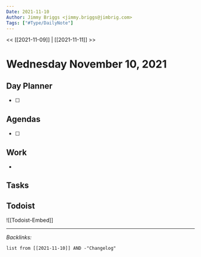 ```yaml
---
Date: 2021-11-10
Author: Jimmy Briggs <jimmy.briggs@jimbrig.com>
Tags: ["#Type/DailyNote"]
---
```


<< [[2021-11-09]] | [[2021-11-11]] >>

# Wednesday November 10, 2021

## Day Planner

- [ ] 

## Agendas

- [ ] 

## Work

- 

## Tasks

## Todoist

![[Todoist-Embed]]

***

*Backlinks:*

```dataview
list from [[2021-11-10]] AND -"Changelog"
```